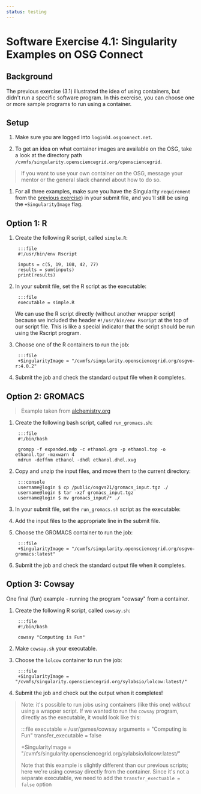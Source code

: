 ```yaml
---
status: testing
---
```


<style type="text/css"> pre em { font-style: normal; background-color: yellow; } pre strong { font-style: normal; font-weight: bold; color: \#008; } </style>

Software Exercise 4.1: Singularity Examples on OSG Connect
============================================================

Background
----------

The previous exercise (3.1) illustrated the idea of using containers, but 
didn't run a specific software program. In this exercise, you can choose one 
or more sample programs to run using a container. 

Setup
-----

1. Make sure you are logged into `login04.osgconnect.net`. 

1. To get an idea on what container images are available on the OSG, 
take a look at the directory path `/cvmfs/singularity.opensciencegrid.org/opensciencegrid`.  

> If you want to use your own container on the OSG, message your mentor or the 
> general slack channel about how to do so. 

1. For all three examples, make sure you have the Singularity `requirement` from the 
[previous exercise](../part3-ex1-singularity)) in your submit file, and you'll 
still be using the `+SingularityImage` flag. 

Option 1: R
---------------------

1. Create the following R script, called `simple.R`:

		:::file
		#!/usr/bin/env Rscript
		
		inputs = c(5, 19, 108, 42, 77)
		results = sum(inputs)
		print(results)

1. In your submit file, set the R script as the executable: 

		:::file
		executable = simple.R

	We can use the R script directly (without another wrapper script) because 
	we included the header `#!/usr/bin/env Rscript` at the top of our script 
	file. This is like a special indicator that the script should be run using 
	the Rscript program. 

1. Choose one of the R containers to run the job: 

		:::file
		+SingularityImage = "/cvmfs/singularity.opensciencegrid.org/osgvo-r:4.0.2"

1. Submit the job and check the standard output file when it completes. 


Option 2: GROMACS
---------------------

> Example taken from [alchemistry.org](http://www.alchemistry.org/wiki/GROMACS_4.6_example:_Ethanol_solvation_with_expanded_ensemble)

1. Create the following bash script, called `run_gromacs.sh`:

		:::file
		#!/bin/bash
		
		grompp -f expanded.mdp -c ethanol.gro -p ethanol.top -o ethanol.tpr -maxwarn 4
		mdrun -deffnm ethanol -dhdl ethanol.dhdl.xvg
		
1. Copy and unzip the input files, and move them to the current directory: 

		:::console
		username@login $ cp /public/osgvs21/gromacs_input.tgz ./
		username@login $ tar -xzf gromacs_input.tgz	
		username@login $ mv gromacs_input/* ./

1. In your submit file, set the `run_gromacs.sh` script as the executable: 

1. Add the input files to the appropriate line in the submit file. 

1. Choose the GROMACS container to run the job: 

		:::file
		+SingularityImage = "/cvmfs/singularity.opensciencegrid.org/osgvo-gromacs:latest"

1. Submit the job and check the standard output file when it completes. 


Option 3: Cowsay
---------------------

One final (fun) example - running the program "cowsay" from a container. 

1. Create the following R script, called `cowsay.sh`:

		:::file
		#!/bin/bash
		
		cowsay "Computing is Fun"

1. Make `cowsay.sh` your executable. 

1. Choose the `lolcow` container to run the job: 

		:::file
		+SingularityImage = "/cvmfs/singularity.opensciencegrid.org/sylabsio/lolcow:latest/"

1. Submit the job and check out the output when it completes! 

> Note: it's possible to run jobs using containers (like this one) *without* using 
> a wrapper script. If we wanted to run the `cowsay` program, directly as the executable, 
> it would look like this: 
> 
> 	:::file
> 	executable = /usr/games/cowsay
>	arguments = "Computing is Fun"
>	transfer_executable = false
>		
>	+SingularityImage = "/cvmfs/singularity.opensciencegrid.org/sylabsio/lolcow:latest/"
>
> Note that this example is slightly different than our previous scripts; here 
> we're using cowsay directly from the container. Since it's not a separate executable, 
> we need to add the `transfer_exectuable = false` option 